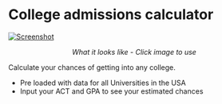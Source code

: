 # College admissions calculator

<a href="https://explosion-scratch.github.io/college-admissions-calculator"><img src="demo.png" alt="Screenshot"></img></a>
<i><center>What it looks like - Click image to use</center></i>

Calculate your chances of getting into any college.

- Pre loaded with data for all Universities in the USA
- Input your ACT and GPA to see your estimated chances